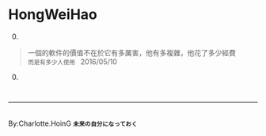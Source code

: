 # HongWeiHao

0. 
> 一個的軟件的價值不在於它有多厲害，他有多複雜，他花了多少經費  
<code>而是有多少人使用  </code> 2016/05/10
  
0. 
>  
<code>  </code>
  
  
---
　　　　　　　　　　　　　　　　　　　　　　　　　　　　　　　　　　By:Charlotte.HoinG <code><b>未来の自分になっておく</b></code>
